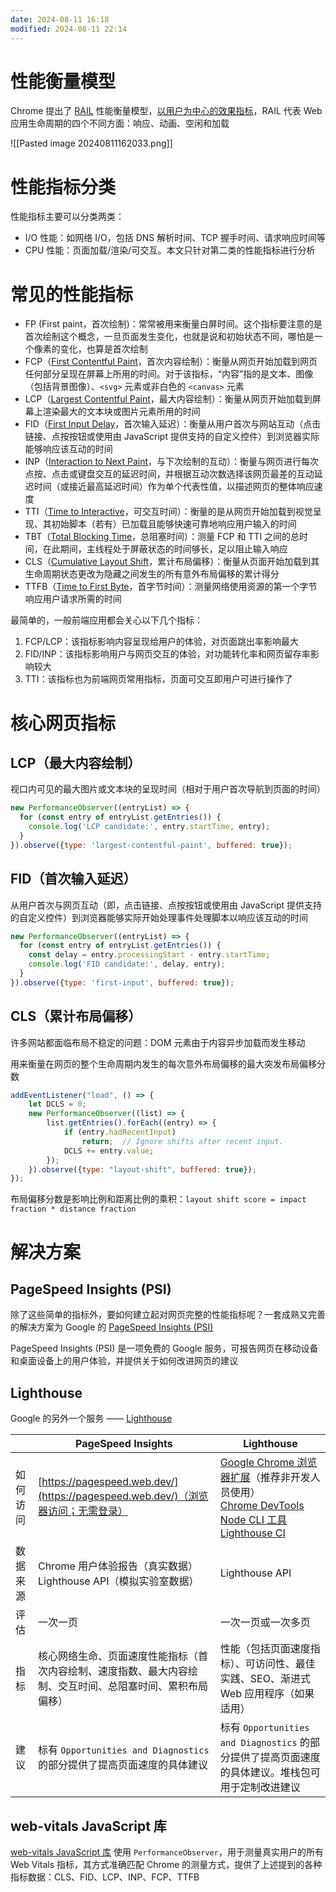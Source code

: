 ```yaml
---
date: 2024-08-11 16:18
modified: 2024-08-11 22:14
---
```


# 性能衡量模型

Chrome 提出了 [RAIL]( https://link.juejin.cn/?target=https%3A%2F%2Fweb.dev%2Frail%2F " https://web.dev/rail/" ) 性能衡量模型，[以用户为中心的效果指标](https://web.dev/articles/user-centric-performance-metrics?hl=zh-cn)，RAIL 代表 Web 应用生命周期的四个不同方面：响应、动画、空闲和加载

![[Pasted image 20240811162033.png]]

# 性能指标分类

性能指标主要可以分类两类：

- I/O 性能：如网络 I/O，包括 DNS 解析时间、TCP 握手时间、请求响应时间等
- CPU 性能：页面加载/渲染/可交互。本文只针对第二类的性能指标进行分析

# 常见的性能指标

- FP (First paint，首次绘制)：常常被用来衡量白屏时间。这个指标要注意的是首次绘制这个概念，一旦页面发生变化，也就是说和初始状态不同，哪怕是一个像素的变化，也算是首次绘制
- FCP（[First Contentful Paint](https://web.dev/articles/fcp?hl=zh-cn)，首次内容绘制）：衡量从网页开始加载到网页任何部分呈现在屏幕上所用的时间。对于该指标，“内容”指的是文本、图像（包括背景图像）、`<svg>` 元素或非白色的 `<canvas>` 元素
- LCP（[Largest Contentful Paint](https://web.dev/articles/lcp?hl=zh-cn)，最大内容绘制）：衡量从网页开始加载到屏幕上渲染最大的文本块或图片元素所用的时间
- FID（[First Input Delay](https://web.dev/articles/fid?hl=zh-cn)，首次输入延迟）：衡量从用户首次与网站互动（点击链接、点按按钮或使用由 JavaScript 提供支持的自定义控件）到浏览器实际能够响应该互动的时间
- INP（[Interaction to Next Paint](https://web.dev/articles/inp?hl=zh-cn)，与下次绘制的互动）：衡量与网页进行每次点按、点击或键盘交互的延迟时间，并根据互动次数选择该网页最差的互动延迟时间（或接近最高延迟时间）作为单个代表性值，以描述网页的整体响应速度
- TTI（[Time to Interactive](https://web.dev/articles/tti?hl=zh-cn)，可交互时间）：衡量的是从网页开始加载到视觉呈现、其初始脚本（若有）已加载且能够快速可靠地响应用户输入的时间
- TBT（[Total Blocking Time](https://web.dev/articles/tbt?hl=zh-cn)，总阻塞时间）：测量 FCP 和 TTI 之间的总时间，在此期间，主线程处于屏蔽状态的时间够长，足以阻止输入响应
- CLS（[Cumulative Layout Shift](https://web.dev/articles/cls?hl=zh-cn)，累计布局偏移）：衡量从页面开始加载到其生命周期状态更改为隐藏之间发生的所有意外布局偏移的累计得分
- TTFB（[Time to First Byte](https://web.dev/articles/ttfb?hl=zh-cn)，首字节时间）：测量网络使用资源的第一个字节响应用户请求所需的时间

最简单的，一般前端应用都会关心以下几个指标：

1. FCP/LCP：该指标影响内容呈现给用户的体验，对页面跳出率影响最大
2. FID/INP：该指标影响用户与网页交互的体验，对功能转化率和网页留存率影响较大
3. TTI：该指标也为前端网页常用指标，页面可交互即用户可进行操作了

# 核心网页指标

## LCP（最大内容绘制）

视口内可见的最大图片或文本块的呈现时间（相对于用户首次导航到页面的时间）

```js
new PerformanceObserver((entryList) => {
  for (const entry of entryList.getEntries()) {
    console.log('LCP candidate:', entry.startTime, entry);
  }
}).observe({type: 'largest-contentful-paint', buffered: true});
```

## FID（首次输入延迟）

从用户首次与网页互动（即，点击链接、点按按钮或使用由 JavaScript 提供支持的自定义控件）到浏览器能够实际开始处理事件处理脚本以响应该互动的时间

```js
new PerformanceObserver((entryList) => {  
  for (const entry of entryList.getEntries()) {  
    const delay = entry.processingStart - entry.startTime;  
    console.log('FID candidate:', delay, entry);  
  }  
}).observe({type: 'first-input', buffered: true});
```

## CLS（累计布局偏移）

许多网站都面临布局不稳定的问题：DOM 元素由于内容异步加载而发生移动

用来衡量在网页的整个生命周期内发生的每次意外布局偏移的最大突发布局偏移分数

```js
addEventListener("load", () => {  
    let DCLS = 0;  
    new PerformanceObserver((list) => {  
        list.getEntries().forEach((entry) => {  
            if (entry.hadRecentInput)  
                return;  // Ignore shifts after recent input.  
            DCLS += entry.value;  
        });  
    }).observe({type: "layout-shift", buffered: true});  
});
```

布局偏移分数是影响比例和距离比例的乘积：`layout shift score = impact fraction * distance fraction`

# 解决方案

## PageSpeed Insights (PSI)

除了这些简单的指标外，要如何建立起对网页完整的性能指标呢？一套成熟又完善的解决方案为 Google 的 [PageSpeed Insights (PSI)](https://developers.google.com/speed/docs/insights/v5/about)

PageSpeed Insights (PSI) 是一项免费的 Google 服务，可报告网页在移动设备和桌面设备上的用户体验，并提供关于如何改进网页的建议

## Lighthouse

Google 的另外一个服务 —— [Lighthouse](https://developer.chrome.com/docs/lighthouse/overview)

|      | PageSpeed Insights                                                   | Lighthouse                                                                                                                                                                                                                                                                                                                                                      |
| ---- | -------------------------------------------------------------------- | --------------------------------------------------------------------------------------------------------------------------------------------------------------------------------------------------------------------------------------------------------------------------------------------------------------------------------------------------------------- |
| 如何访问 | [https://pagespeed.web.dev/](https://pagespeed.web.dev/)（浏览器访问；无需登录） | [Google Chrome 浏览器扩展](https://chrome.google.com/webstore/detail/lighthouse/blipmdconlkpinefehnmjammfjpmpbjk)（推荐非开发人员使用）  <br>[Chrome DevTools](https://developer.chrome.com/docs/lighthouse/overview/#devtools)  <br>[Node CLI 工具](https://developer.chrome.com/docs/lighthouse/overview/#cli)  <br>[Lighthouse CI](https://github.com/GoogleChrome/lighthouse) |
| 数据来源 | Chrome 用户体验报告（真实数据）  <br>Lighthouse API（模拟实验室数据）                     | Lighthouse API                                                                                                                                                                                                                                                                                                                                                  |
| 评估   | 一次一页                                                                 | 一次一页或一次多页                                                                                                                                                                                                                                                                                                                                                       |
| 指标   | 核心网络生命、页面速度性能指标（首次内容绘制、速度指数、最大内容绘制、交互时间、总阻塞时间、累积布局偏移）                | 性能（包括页面速度指标）、可访问性、最佳实践、SEO、渐进式 Web 应用程序（如果适用）                                                                                                                                                                                                                                                                                                                   |
| 建议   | 标有 `Opportunities and Diagnostics` 的部分提供了提高页面速度的具体建议                 | 标有 `Opportunities and Diagnostics` 的部分提供了提高页面速度的具体建议。堆栈包可用于定制改进建议                                                                                                                                                                                                                                                                                               |

## web-vitals JavaScript 库

[web-vitals JavaScript 库](https://github.com/GoogleChrome/web-vitals) 使用 `PerformanceObserver`，用于测量真实用户的所有 Web Vitals 指标，其方式准确匹配 Chrome 的测量方式，提供了上述提到的各种指标数据：CLS、FID、LCP、INP、FCP、TTFB
